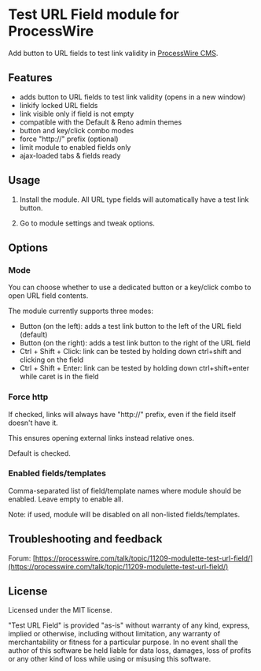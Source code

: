 Test URL Field module for ProcessWire
================

Add button to URL fields to test link validity in [ProcessWire CMS](http://processwire.com/).

## Features

- adds button to URL fields to test link validity (opens in a new window)
- linkify locked URL fields
- link visible only if field is not empty
- compatible with the Default & Reno admin themes
- button and key/click combo modes
- force "http://" prefix (optional)
- limit module to enabled fields only
- ajax-loaded tabs & fields ready


## Usage

1. Install the module. All URL type fields will automatically have a test link button.

1. Go to module settings and tweak options.


## Options

### Mode

You can choose whether to use a dedicated button or a key/click combo to open URL field contents.

The module currently supports three modes:

- Button (on the left): adds a test link button to the left of the URL field (default)
- Button (on the right): adds a test link button to the right of the URL field
- Ctrl + Shift + Click: link can be tested by holding down ctrl+shift and clicking on the field
- Ctrl + Shift + Enter: link can be tested by holding down ctrl+shift+enter while caret is in the field

### Force http

If checked, links will always have "http://" prefix, even if the field itself doesn't have it.

This ensures opening external links instead relative ones.

Default is checked.

### Enabled fields/templates

Comma-separated list of field/template names where module should be enabled. Leave empty to enable all.

Note: if used, module will be disabled on all non-listed fields/templates.


## Troubleshooting and feedback

Forum: [https://processwire.com/talk/topic/11209-modulette-test-url-field/](https://processwire.com/talk/topic/11209-modulette-test-url-field/)


## License

Licensed under the MIT license.

"Test URL Field" is provided "as-is" without warranty of any kind, express, implied or otherwise, including without limitation, any warranty of merchantability or fitness for a particular purpose. In no event shall the author of this software be held liable for data loss, damages, loss of profits or any other kind of loss while using or misusing this software.
